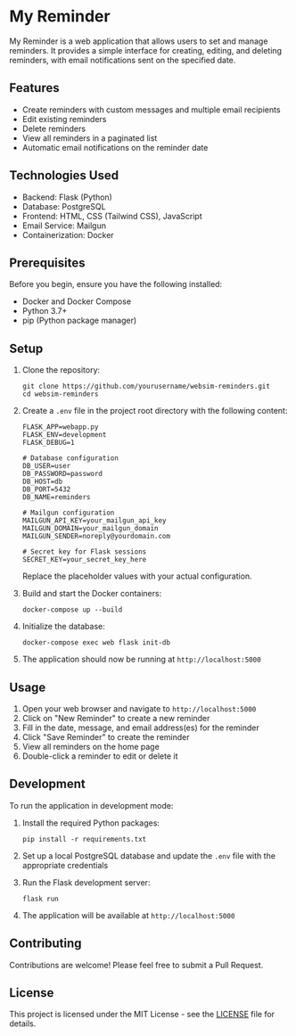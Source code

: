 # My Reminder

My Reminder is a web application that allows users to set and manage reminders. It provides a simple interface for creating, editing, and deleting reminders, with email notifications sent on the specified date.

## Features

- Create reminders with custom messages and multiple email recipients
- Edit existing reminders
- Delete reminders
- View all reminders in a paginated list
- Automatic email notifications on the reminder date

## Technologies Used

- Backend: Flask (Python)
- Database: PostgreSQL
- Frontend: HTML, CSS (Tailwind CSS), JavaScript
- Email Service: Mailgun
- Containerization: Docker

## Prerequisites

Before you begin, ensure you have the following installed:
- Docker and Docker Compose
- Python 3.7+
- pip (Python package manager)

## Setup

1. Clone the repository:
   ```
   git clone https://github.com/yourusername/websim-reminders.git
   cd websim-reminders
   ```

2. Create a `.env` file in the project root directory with the following content:
   ```
   FLASK_APP=webapp.py
   FLASK_ENV=development
   FLASK_DEBUG=1

   # Database configuration
   DB_USER=user
   DB_PASSWORD=password
   DB_HOST=db
   DB_PORT=5432
   DB_NAME=reminders

   # Mailgun configuration
   MAILGUN_API_KEY=your_mailgun_api_key
   MAILGUN_DOMAIN=your_mailgun_domain
   MAILGUN_SENDER=noreply@yourdomain.com

   # Secret key for Flask sessions
   SECRET_KEY=your_secret_key_here
   ```
   Replace the placeholder values with your actual configuration.

3. Build and start the Docker containers:
   ```
   docker-compose up --build
   ```

4. Initialize the database:
   ```
   docker-compose exec web flask init-db
   ```

5. The application should now be running at `http://localhost:5000`

## Usage

1. Open your web browser and navigate to `http://localhost:5000`
2. Click on "New Reminder" to create a new reminder
3. Fill in the date, message, and email address(es) for the reminder
4. Click "Save Reminder" to create the reminder
5. View all reminders on the home page
6. Double-click a reminder to edit or delete it

## Development

To run the application in development mode:

1. Install the required Python packages:
   ```
   pip install -r requirements.txt
   ```

2. Set up a local PostgreSQL database and update the `.env` file with the appropriate credentials

3. Run the Flask development server:
   ```
   flask run
   ```

4. The application will be available at `http://localhost:5000`

## Contributing

Contributions are welcome! Please feel free to submit a Pull Request.

## License

This project is licensed under the MIT License - see the [LICENSE](LICENSE) file for details.
